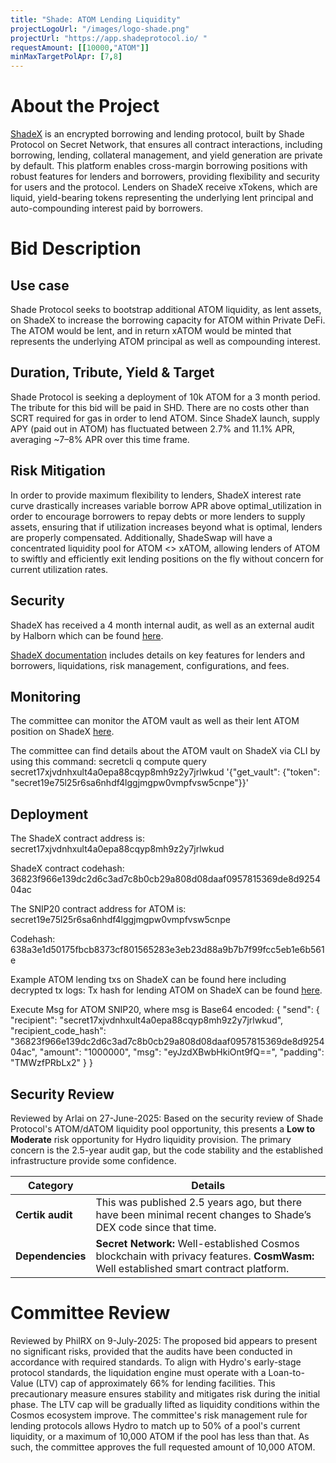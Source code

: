```yaml
---
title: "Shade: ATOM Lending Liquidity"
projectLogoUrl: "/images/logo-shade.png"
projectUrl: "https://app.shadeprotocol.io/ "
requestAmount: [[10000,"ATOM"]]
minMaxTargetPolApr: [7,8]
---
```


# About the Project

[ShadeX](https://app.shadeprotocol.io/lend) is an encrypted borrowing and lending protocol, built by Shade Protocol on Secret Network, that ensures all contract interactions, including borrowing, lending, collateral management, and yield generation are private by default.
This platform enables cross-margin borrowing positions with robust features for lenders and borrowers, providing flexibility and security for users and the protocol.
Lenders on ShadeX receive xTokens, which are liquid, yield-bearing tokens representing the underlying lent principal and auto-compounding interest paid by borrowers.

# Bid Description

## Use case
Shade Protocol seeks to bootstrap additional ATOM liquidity, as lent assets, on ShadeX to increase the borrowing capacity for ATOM within Private DeFi. The ATOM would be lent, and in return xATOM would be minted that represents the underlying ATOM principal as well as compounding interest.

## Duration, Tribute, Yield & Target
Shade Protocol is seeking a deployment of 10k ATOM for a 3 month period. The tribute for this bid will be paid in SHD. There are no costs other than SCRT required for gas in order to lend ATOM. Since ShadeX launch, supply APY (paid out in ATOM) has fluctuated between 2.7% and 11.1% APR, averaging ~7–8% APR over this time frame.

## Risk Mitigation
In order to provide maximum flexibility to lenders, ShadeX interest rate curve drastically increases variable borrow APR above optimal_utilization in order to encourage borrowers to repay debts or more lenders to supply assets, ensuring that if utilization increases beyond what is optimal, lenders are properly compensated. Additionally, ShadeSwap will have a concentrated liquidity pool for ATOM <> xATOM, allowing lenders of ATOM to swiftly and efficiently exit lending positions on the fly without concern for current utilization rates.

## Security
ShadeX has received a 4 month internal audit, as well as an external audit by Halborn which can be found [here](https://drive.google.com/file/d/1F7Upscf3ynBpmDc0-h_YM9IJlBSauX9_/view?usp=drive_link).

[ShadeX documentation](https://docs.shadeprotocol.io/shade-protocol/advanced-topics-apps/shadex-money-market) includes details on key features for lenders and borrowers, liquidations, risk management, configurations, and fees.

## Monitoring
The committee can monitor the ATOM vault as well as their lent ATOM position on ShadeX [here](https://app.shadeprotocol.io/lend).

The committee can find details about the ATOM vault on ShadeX via CLI by using this command:
secretcli q compute query secret17xjvdnhxult4a0epa88cqyp8mh9z2y7jrlwkud '{"get_vault": {"token": "secret19e75l25r6sa6nhdf4lggjmgpw0vmpfvsw5cnpe"}}'

## Deployment
The ShadeX contract address is:
secret17xjvdnhxult4a0epa88cqyp8mh9z2y7jrlwkud

ShadeX contract codehash:
36823f966e139dc2d6c3ad7c8b0cb29a808d08daaf0957815369de8d925404ac

The SNIP20 contract address for ATOM is:
secret19e75l25r6sa6nhdf4lggjmgpw0vmpfvsw5cnpe

Codehash:
638a3e1d50175fbcb8373cf801565283e3eb23d88a9b7b7f99fcc5eb1e6b561e

Example ATOM lending txs on ShadeX can be found here including decrypted tx logs:
Tx hash for lending ATOM on ShadeX can be found [here](https://secretnodes.com/secret/transactions/958E7B89D31BEB6B02B9BC8737D861E7A574795A8512DC89DA5C42A5436AB548).

Execute Msg for ATOM SNIP20, where msg is Base64 encoded:
{
  "send": {
    "recipient": "secret17xjvdnhxult4a0epa88cqyp8mh9z2y7jrlwkud",
    "recipient_code_hash": "36823f966e139dc2d6c3ad7c8b0cb29a808d08daaf0957815369de8d925404ac",
    "amount": "1000000",
    "msg": "eyJzdXBwbHkiOnt9fQ==",
    "padding": "TMWzfPRbLx2"
  }
}

## Security Review
Reviewed by Arlai on 27-June-2025: Based on the security review of Shade Protocol's ATOM/dATOM liquidity pool opportunity, this presents a **Low to Moderate** risk opportunity for Hydro liquidity provision. The primary concern is the 2.5-year audit gap, but the code stability and the established infrastructure provide some confidence.

| **Category** | **Details** |
|--------------|-------------|
| **Certik audit** | This was published 2.5 years ago, but there have been minimal recent changes to Shade’s DEX code since that time. |
| **Dependencies** | **Secret Network:** Well-established Cosmos blockchain with privacy features. **CosmWasm:** Well established smart contract platform. |

# Committee Review

Reviewed by PhilRX on 9-July-2025: The proposed bid appears to present no significant risks, provided that the audits have been conducted in accordance with required standards. To align with Hydro's early-stage protocol standards, the liquidation engine must operate with a Loan-to-Value (LTV) cap of approximately 66% for lending facilities. This precautionary measure ensures stability and mitigates risk during the initial phase. The LTV cap will be gradually lifted as liquidity conditions within the Cosmos ecosystem improve. The committee's risk management rule for lending protocols allows Hydro to match up to 50% of a pool's current liquidity, or a maximum of 10,000 ATOM if the pool has less than that. As such, the committee approves the full requested amount of 10,000 ATOM.

